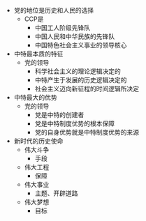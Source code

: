 - 党的地位是历史和人民的选择
	- CCP是
		- 中国工人阶级先锋队
		- 中国人民和中华民族的先锋队
		- 中国特色社会主义事业的领导核心
- 中特最本质的特征
	- 党的领导
		- 科学社会主义的理论逻辑决定的
		- 中特产生于发展的历史逻辑决定的
		- 社会主义迈向新征程的时间逻辑所决定
- 中特最大的优势
	- 党的领导
		- 党是中特的创建者
		- 党是中特制度优势的根本保障
		- 党的自身优势就是中特制度优势的来源
- 新时代的历史使命
	- 伟大斗争
		- 手段
	- 伟大工程
		- 保障
	- 伟大事业
		- 主题、开辟道路
	- 伟大梦想
		- 目标